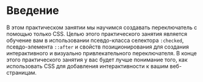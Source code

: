 # Введение

В этом практическом занятии мы научимся создавать переключатель с помощью только CSS. Целью этого практического занятия является обучение вам в использовании псевдо-класса селектора `:checked`, псевдо-элемента `::after` и свойств позиционирования для создания интерактивного и визуально привлекательного переключателя. В конце этого практического занятия у вас будет лучше понимание того, как использовать CSS для добавления интерактивности к вашим веб-страницам.
